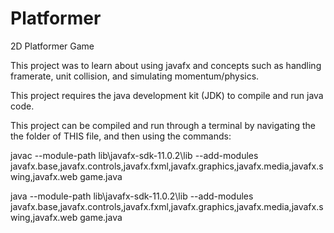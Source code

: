 # Platformer
2D Platformer Game

This project was to learn about using javafx and concepts such as handling framerate, unit collision, and simulating momentum/physics.

This project requires the java development kit (JDK) to compile and run java code.

This project can be compiled and run through a terminal by navigating the the folder of THIS file, and then using the commands:

javac --module-path lib\javafx-sdk-11.0.2\lib --add-modules javafx.base,javafx.controls,javafx.fxml,javafx.graphics,javafx.media,javafx.swing,javafx.web game.java

java --module-path lib\javafx-sdk-11.0.2\lib --add-modules javafx.base,javafx.controls,javafx.fxml,javafx.graphics,javafx.media,javafx.swing,javafx.web game.java
